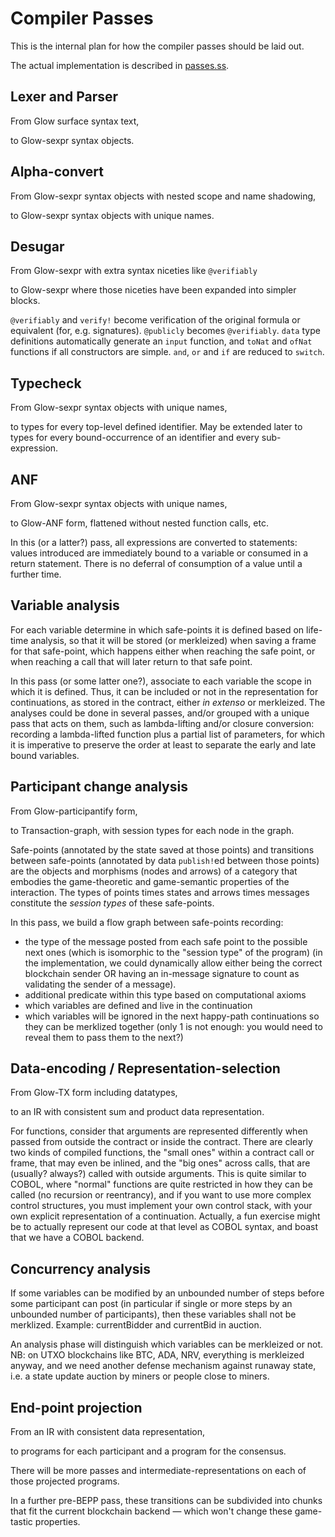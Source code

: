 # Compiler Passes

This is the internal plan for how the compiler passes should be laid out.

The actual implementation is described in [passes.ss](passes.ss).

## Lexer and Parser

From Glow surface syntax text,

to Glow-sexpr syntax objects.

## Alpha-convert

From Glow-sexpr syntax objects with nested scope and name shadowing,

to Glow-sexpr syntax objects with unique names.

## Desugar

From Glow-sexpr with extra syntax niceties like `@verifiably`

to Glow-sexpr where those niceties have been expanded into simpler blocks.

`@verifiably` and `verify!` become verification of the original formula
or equivalent (for, e.g. signatures). `@publicly` becomes `@verifiably`.
`data` type definitions automatically generate an `input` function,
and `toNat` and `ofNat` functions if all constructors are simple.
`and`, `or` and `if` are reduced to `switch`.

## Typecheck

From Glow-sexpr syntax objects with unique names,

to types for every top-level defined identifier.
May be extended later to types for every bound-occurrence of an
identifier and every sub-expression.

## ANF

From Glow-sexpr syntax objects with unique names,

to Glow-ANF form, flattened without nested function calls, etc.

In this (or a latter?) pass, all expressions are converted to statements:
values introduced are immediately bound to a variable or consumed in a return statement.
There is no deferral of consumption of a value until a further time.

## Variable analysis

For each variable determine in which safe-points it is defined based on life-time analysis,
so that it will be stored (or merkleized) when saving a frame for that safe-point,
which happens either when reaching the safe point, or when reaching
a call that will later return to that safe point.

In this pass (or some latter one?), associate to each variable the scope in which it is defined.
Thus, it can be included or not in the representation for continuations, as stored in the contract,
either *in extenso* or merkleized.
The analyses could be done in several passes, and/or grouped with a unique pass that acts on them,
such as lambda-lifting and/or closure conversion:
recording a lambda-lifted function plus a partial list of parameters,
for which it is imperative to preserve the order at least to separate the early and late bound variables.

## Participant change analysis

From Glow-participantify form,

to Transaction-graph, with session types for each node in the graph.

Safe-points (annotated by the state saved at those points)
and transitions between safe-points (annotated by data `publish!`ed between those points)
are the objects and morphisms (nodes and arrows)
of a category that embodies the game-theoretic and game-semantic properties of the interaction.
The types of points times states and arrows times messages constitute the *session types*
of these safe-points.

In this pass, we build a flow graph between safe-points recording:
 - the type of the message posted from each safe point to the possible next ones
   (which is isomorphic to the "session type" of the program)
   (in the implementation, we could dynamically allow either being the correct blockchain sender OR
   having an in-message signature to count as validating the sender of a message).
 - additional predicate within this type based on computational axioms
 - which variables are defined and live in the continuation
 - which variables will be ignored in the next happy-path continuations
   so they can be merklized together (only 1 is not enough: you would need to reveal them
   to pass them to the next?)

## Data-encoding / Representation-selection

From Glow-TX form including datatypes,

to an IR with consistent sum and product data representation.

For functions, consider that arguments are represented differently when passed from outside the contract
or inside the contract. There are clearly two kinds of compiled functions,
the "small ones" within a contract call or frame, that may even be inlined,
and the "big ones" across calls, that are (usually? always?) called with outside arguments.
This is quite similar to COBOL, where "normal" functions are quite restricted in how they can be called
(no recursion or reentrancy),
and if you want to use more complex control structures,
you must implement your own control stack,
with your own explicit representation of a continuation.
Actually, a fun exercise might be to actually represent our code at that level as COBOL syntax,
and boast that we have a COBOL backend.

## Concurrency analysis

If some variables can be modified by an unbounded number of steps before some participant can post
(in particular if single or more steps by an unbounded number of participants), then
these variables shall not be merklized. Example: currentBidder and currentBid in auction.

An analysis phase will distinguish which variables can be merkleized or not.
NB: on UTXO blockchains like BTC, ADA, NRV, everything is merkleized anyway,
and we need another defense mechanism against runaway state, i.e. a state update auction by miners
or people close to miners.


## End-point projection

From an IR with consistent data representation,

to programs for each participant and a program for the
consensus.

There will be more passes and intermediate-representations on each of
those projected programs.

In a further pre-BEPP pass, these transitions can be subdivided into chunks
that fit the current blockchain backend — which won't change these game-tastic properties.

